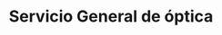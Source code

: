 ---
title: "Servicio General de óptica"
url: /presidente-franco/servicio-general-de-optica/
shop: Allgemein
---